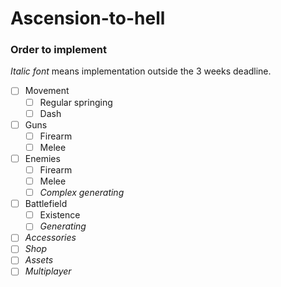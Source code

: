 # Ascension-to-hell

### Order to implement

*Italic font* means implementation outside the 3 weeks deadline.

* [ ] Movement
  - [ ] Regular springing
  - [ ] Dash 
* [ ] Guns
  - [ ] Firearm
  - [ ] Melee
* [ ] Enemies
  - [ ] Firearm 
  - [ ] Melee
  - [ ] *Complex generating*
* [ ] Battlefield
  - [ ] Existence
  - [ ] *Generating*
* [ ] *Accessories*
* [ ] *Shop*
* [ ] *Assets*
* [ ] *Multiplayer* 

